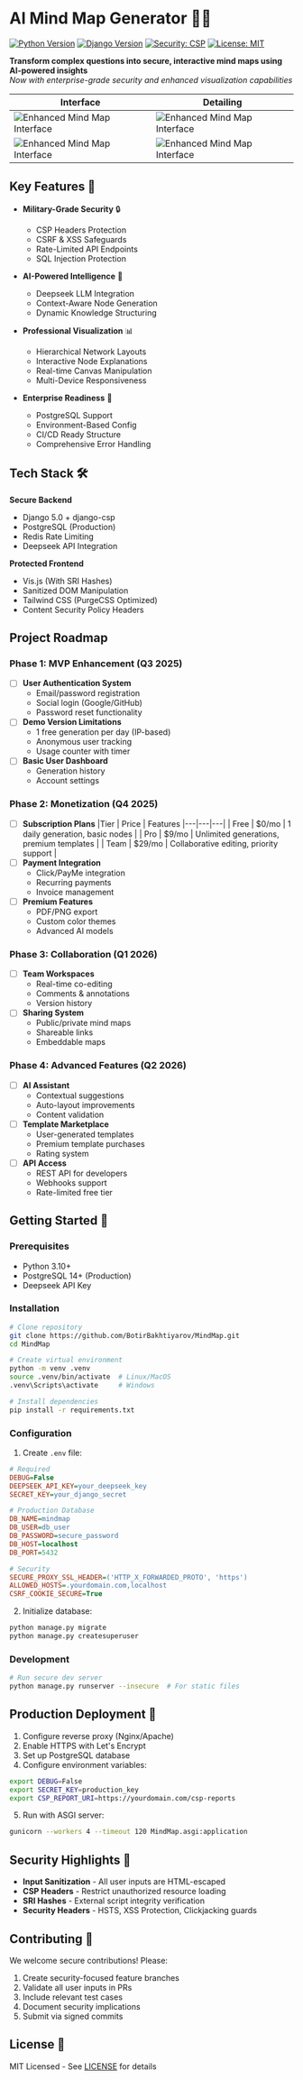 # AI Mind Map Generator 🧠🌐

[![Python Version](https://img.shields.io/badge/python-3.10%2B-blue)](https://www.python.org/)
[![Django Version](https://img.shields.io/badge/django-5.0-brightgreen)](https://www.djangoproject.com/)
[![Security: CSP](https://img.shields.io/badge/Security-CSP%20Enabled-red)](https://developer.mozilla.org/en-US/docs/Web/HTTP/CSP)
[![License: MIT](https://img.shields.io/badge/License-MIT-yellow.svg)](https://opensource.org/licenses/MIT)

**Transform complex questions into secure, interactive mind maps using AI-powered insights**  
*Now with enterprise-grade security and enhanced visualization capabilities*

| Interface                                                       | Detailing                                                       | 
|-----------------------------------------------------------------|-----------------------------------------------------------------|
| ![Enhanced Mind Map Interface](screenshots/interface.png)       | ![Enhanced Mind Map Interface](screenshots/detailing.png)       |
| ![Enhanced Mind Map Interface](screenshots/interface_light.png) | ![Enhanced Mind Map Interface](screenshots/detailing_light.png) |


## Key Features 🔑

- **Military-Grade Security** 🔒
  - CSP Headers Protection
  - CSRF & XSS Safeguards
  - Rate-Limited API Endpoints
  - SQL Injection Protection

- **AI-Powered Intelligence** 🤖
  - Deepseek LLM Integration
  - Context-Aware Node Generation
  - Dynamic Knowledge Structuring

- **Professional Visualization** 📊
  - Hierarchical Network Layouts
  - Interactive Node Explanations
  - Real-time Canvas Manipulation
  - Multi-Device Responsiveness

- **Enterprise Readiness** 🚀
  - PostgreSQL Support
  - Environment-Based Config
  - CI/CD Ready Structure
  - Comprehensive Error Handling

## Tech Stack 🛠️

**Secure Backend**  
- Django 5.0 + django-csp
- PostgreSQL (Production)
- Redis Rate Limiting
- Deepseek API Integration

**Protected Frontend**  
- Vis.js (With SRI Hashes)
- Sanitized DOM Manipulation
- Tailwind CSS (PurgeCSS Optimized)
- Content Security Policy Headers

## Project Roadmap

### Phase 1: MVP Enhancement (Q3 2025)
- [ ] **User Authentication System**
  - Email/password registration
  - Social login (Google/GitHub)
  - Password reset functionality
- [ ] **Demo Version Limitations**
  - 1 free generation per day (IP-based)
  - Anonymous user tracking
  - Usage counter with timer
- [ ] **Basic User Dashboard**
  - Generation history
  - Account settings

### Phase 2: Monetization (Q4 2025)
- [ ] **Subscription Plans**
  |Tier | Price | Features
  |---|---|---|
  | Free | $0/mo | 1 daily generation, basic nodes |
  | Pro | $9/mo | Unlimited generations, premium templates |
  | Team | $29/mo | Collaborative editing, priority support |
- [ ] **Payment Integration**
  - Click/PayMe integration
  - Recurring payments
  - Invoice management
- [ ] **Premium Features**
  - PDF/PNG export
  - Custom color themes
  - Advanced AI models

### Phase 3: Collaboration (Q1 2026)
- [ ] **Team Workspaces**
  - Real-time co-editing
  - Comments & annotations
  - Version history
- [ ] **Sharing System**
  - Public/private mind maps
  - Shareable links
  - Embeddable maps

### Phase 4: Advanced Features (Q2 2026)
- [ ] **AI Assistant**
  - Contextual suggestions
  - Auto-layout improvements
  - Content validation
- [ ] **Template Marketplace**
  - User-generated templates
  - Premium template purchases
  - Rating system
- [ ] **API Access**
  - REST API for developers
  - Webhooks support
  - Rate-limited free tier


## Getting Started 🚦

### Prerequisites

- Python 3.10+
- PostgreSQL 14+ (Production)
- Deepseek API Key

### Installation

```bash
# Clone repository
git clone https://github.com/BotirBakhtiyarov/MindMap.git
cd MindMap

# Create virtual environment
python -m venv .venv
source .venv/bin/activate  # Linux/MacOS
.venv\Scripts\activate     # Windows

# Install dependencies
pip install -r requirements.txt
```

### Configuration

1. Create `.env` file:
```ini
# Required
DEBUG=False
DEEPSEEK_API_KEY=your_deepseek_key
SECRET_KEY=your_django_secret

# Production Database
DB_NAME=mindmap
DB_USER=db_user
DB_PASSWORD=secure_password
DB_HOST=localhost
DB_PORT=5432

# Security
SECURE_PROXY_SSL_HEADER=('HTTP_X_FORWARDED_PROTO', 'https')
ALLOWED_HOSTS=.yourdomain.com,localhost
CSRF_COOKIE_SECURE=True
```

2. Initialize database:
```bash
python manage.py migrate
python manage.py createsuperuser
```

### Development
```bash
# Run secure dev server
python manage.py runserver --insecure  # For static files
```

## Production Deployment 🚢

1. Configure reverse proxy (Nginx/Apache)
2. Enable HTTPS with Let's Encrypt
3. Set up PostgreSQL database
4. Configure environment variables:
```bash
export DEBUG=False
export SECRET_KEY=production_key
export CSP_REPORT_URI=https://yourdomain.com/csp-reports
```

5. Run with ASGI server:
```bash
gunicorn --workers 4 --timeout 120 MindMap.asgi:application
```

## Security Highlights 🔐

- **Input Sanitization** - All user inputs are HTML-escaped
- **CSP Headers** - Restrict unauthorized resource loading
- **SRI Hashes** - External script integrity verification
- **Security Headers** - HSTS, XSS Protection, Clickjacking guards

## Contributing 🤝

We welcome secure contributions! Please:

1. Create security-focused feature branches
2. Validate all user inputs in PRs
3. Include relevant test cases
4. Document security implications
5. Submit via signed commits

## License 📜

MIT Licensed - See [LICENSE](LICENSE) for details


